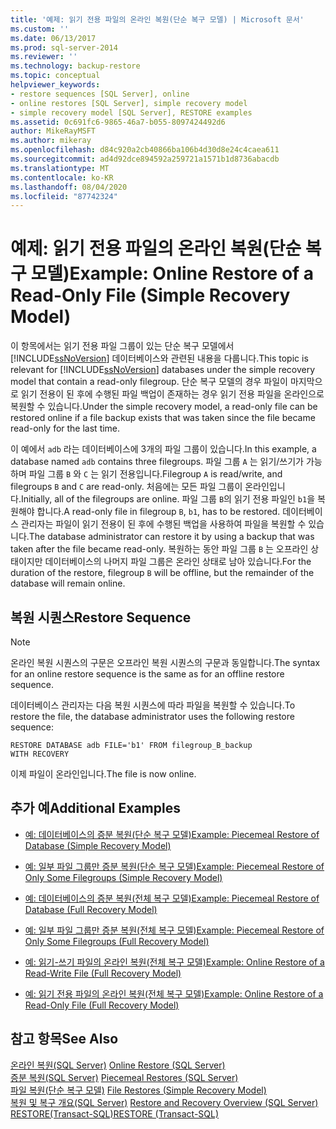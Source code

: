 ```yaml
---
title: '예제: 읽기 전용 파일의 온라인 복원(단순 복구 모델) | Microsoft 문서'
ms.custom: ''
ms.date: 06/13/2017
ms.prod: sql-server-2014
ms.reviewer: ''
ms.technology: backup-restore
ms.topic: conceptual
helpviewer_keywords:
- restore sequences [SQL Server], online
- online restores [SQL Server], simple recovery model
- simple recovery model [SQL Server], RESTORE examples
ms.assetid: 0c691fc6-9865-46a7-b055-8097424492d6
author: MikeRayMSFT
ms.author: mikeray
ms.openlocfilehash: d84c920a2cb40866ba106b4d30d8e24c4caea611
ms.sourcegitcommit: ad4d92dce894592a259721a1571b1d8736abacdb
ms.translationtype: MT
ms.contentlocale: ko-KR
ms.lasthandoff: 08/04/2020
ms.locfileid: "87742324"
---
```

# <a name="example-online-restore-of-a-read-only-file-simple-recovery-model"></a><span data-ttu-id="53447-102">예제: 읽기 전용 파일의 온라인 복원(단순 복구 모델)</span><span class="sxs-lookup"><span data-stu-id="53447-102">Example: Online Restore of a Read-Only File (Simple Recovery Model)</span></span>
  <span data-ttu-id="53447-103">이 항목에서는 읽기 전용 파일 그룹이 있는 단순 복구 모델에서 [!INCLUDE[ssNoVersion](../../includes/ssnoversion-md.md)] 데이터베이스와 관련된 내용을 다룹니다.</span><span class="sxs-lookup"><span data-stu-id="53447-103">This topic is relevant for [!INCLUDE[ssNoVersion](../../includes/ssnoversion-md.md)] databases under the simple recovery model that contain a read-only filegroup.</span></span> <span data-ttu-id="53447-104">단순 복구 모델의 경우 파일이 마지막으로 읽기 전용이 된 후에 수행된 파일 백업이 존재하는 경우 읽기 전용 파일을 온라인으로 복원할 수 있습니다.</span><span class="sxs-lookup"><span data-stu-id="53447-104">Under the simple recovery model, a read-only file can be restored online if a file backup exists that was taken since the file became read-only for the last time.</span></span>  
  
 <span data-ttu-id="53447-105">이 예에서 `adb` 라는 데이터베이스에 3개의 파일 그룹이 있습니다.</span><span class="sxs-lookup"><span data-stu-id="53447-105">In this example, a database named `adb` contains three filegroups.</span></span> <span data-ttu-id="53447-106">파일 그룹 `A` 는 읽기/쓰기가 가능하며 파일 그룹 `B` 와 `C` 는 읽기 전용입니다.</span><span class="sxs-lookup"><span data-stu-id="53447-106">Filegroup `A` is read/write, and filegroups `B` and `C` are read-only.</span></span> <span data-ttu-id="53447-107">처음에는 모든 파일 그룹이 온라인입니다.</span><span class="sxs-lookup"><span data-stu-id="53447-107">Initially, all of the filegroups are online.</span></span> <span data-ttu-id="53447-108">파일 그룹 `B`의 읽기 전용 파일인 `b1`을 복원해야 합니다.</span><span class="sxs-lookup"><span data-stu-id="53447-108">A read-only file in filegroup `B`, `b1`, has to be restored.</span></span> <span data-ttu-id="53447-109">데이터베이스 관리자는 파일이 읽기 전용이 된 후에 수행된 백업을 사용하여 파일을 복원할 수 있습니다.</span><span class="sxs-lookup"><span data-stu-id="53447-109">The database administrator can restore it by using a backup that was taken after the file became read-only.</span></span> <span data-ttu-id="53447-110">복원하는 동안 파일 그룹 `B` 는 오프라인 상태이지만 데이터베이스의 나머지 파일 그룹은 온라인 상태로 남아 있습니다.</span><span class="sxs-lookup"><span data-stu-id="53447-110">For the duration of the restore, filegroup `B` will be offline, but the remainder of the database will remain online.</span></span>  
  
## <a name="restore-sequence"></a><span data-ttu-id="53447-111">복원 시퀀스</span><span class="sxs-lookup"><span data-stu-id="53447-111">Restore Sequence</span></span>  
  
> [!NOTE]  
>  <span data-ttu-id="53447-112">온라인 복원 시퀀스의 구문은 오프라인 복원 시퀀스의 구문과 동일합니다.</span><span class="sxs-lookup"><span data-stu-id="53447-112">The syntax for an online restore sequence is the same as for an offline restore sequence.</span></span>  
  
 <span data-ttu-id="53447-113">데이터베이스 관리자는 다음 복원 시퀀스에 따라 파일을 복원할 수 있습니다.</span><span class="sxs-lookup"><span data-stu-id="53447-113">To restore the file, the database administrator uses the following restore sequence:</span></span>  
  
```  
RESTORE DATABASE adb FILE='b1' FROM filegroup_B_backup   
WITH RECOVERY  
```  
  
 <span data-ttu-id="53447-114">이제 파일이 온라인입니다.</span><span class="sxs-lookup"><span data-stu-id="53447-114">The file is now online.</span></span>  
  
## <a name="additional-examples"></a><span data-ttu-id="53447-115">추가 예</span><span class="sxs-lookup"><span data-stu-id="53447-115">Additional Examples</span></span>  
  
-   [<span data-ttu-id="53447-116">예: 데이터베이스의 증분 복원&#40;단순 복구 모델&#41;</span><span class="sxs-lookup"><span data-stu-id="53447-116">Example: Piecemeal Restore of Database &#40;Simple Recovery Model&#41;</span></span>](example-piecemeal-restore-of-database-simple-recovery-model.md)  
  
-   [<span data-ttu-id="53447-117">예: 일부 파일 그룹만 증분 복원&#40;단순 복구 모델&#41;</span><span class="sxs-lookup"><span data-stu-id="53447-117">Example: Piecemeal Restore of Only Some Filegroups &#40;Simple Recovery Model&#41;</span></span>](example-piecemeal-restore-of-only-some-filegroups-simple-recovery-model.md)  
  
-   [<span data-ttu-id="53447-118">예: 데이터베이스의 증분 복원&#40;전체 복구 모델&#41;</span><span class="sxs-lookup"><span data-stu-id="53447-118">Example: Piecemeal Restore of Database &#40;Full Recovery Model&#41;</span></span>](example-piecemeal-restore-of-database-full-recovery-model.md)  
  
-   [<span data-ttu-id="53447-119">예: 일부 파일 그룹만 증분 복원&#40;전체 복구 모델&#41;</span><span class="sxs-lookup"><span data-stu-id="53447-119">Example: Piecemeal Restore of Only Some Filegroups &#40;Full Recovery Model&#41;</span></span>](example-piecemeal-restore-of-only-some-filegroups-full-recovery-model.md)  
  
-   [<span data-ttu-id="53447-120">예: 읽기-쓰기 파일의 온라인 복원&#40;전체 복구 모델&#41;</span><span class="sxs-lookup"><span data-stu-id="53447-120">Example: Online Restore of a Read-Write File &#40;Full Recovery Model&#41;</span></span>](example-online-restore-of-a-read-write-file-full-recovery-model.md)  
  
-   [<span data-ttu-id="53447-121">예: 읽기 전용 파일의 온라인 복원&#40;전체 복구 모델&#41;</span><span class="sxs-lookup"><span data-stu-id="53447-121">Example: Online Restore of a Read-Only File &#40;Full Recovery Model&#41;</span></span>](example-online-restore-of-a-read-only-file-full-recovery-model.md)  
  
## <a name="see-also"></a><span data-ttu-id="53447-122">참고 항목</span><span class="sxs-lookup"><span data-stu-id="53447-122">See Also</span></span>  
 <span data-ttu-id="53447-123">[온라인 복원&#40;SQL Server&#41;](online-restore-sql-server.md) </span><span class="sxs-lookup"><span data-stu-id="53447-123">[Online Restore &#40;SQL Server&#41;](online-restore-sql-server.md) </span></span>  
 <span data-ttu-id="53447-124">[증분 복원&#40;SQL Server&#41;](piecemeal-restores-sql-server.md) </span><span class="sxs-lookup"><span data-stu-id="53447-124">[Piecemeal Restores &#40;SQL Server&#41;](piecemeal-restores-sql-server.md) </span></span>  
 <span data-ttu-id="53447-125">[파일 복원&#40;단순 복구 모델&#41;](file-restores-simple-recovery-model.md) </span><span class="sxs-lookup"><span data-stu-id="53447-125">[File Restores &#40;Simple Recovery Model&#41;](file-restores-simple-recovery-model.md) </span></span>  
 <span data-ttu-id="53447-126">[복원 및 복구 개요&#40;SQL Server&#41;](restore-and-recovery-overview-sql-server.md) </span><span class="sxs-lookup"><span data-stu-id="53447-126">[Restore and Recovery Overview &#40;SQL Server&#41;](restore-and-recovery-overview-sql-server.md) </span></span>  
 [<span data-ttu-id="53447-127">RESTORE&#40;Transact-SQL&#41;</span><span class="sxs-lookup"><span data-stu-id="53447-127">RESTORE &#40;Transact-SQL&#41;</span></span>](/sql/t-sql/statements/restore-statements-transact-sql)  
  
  

